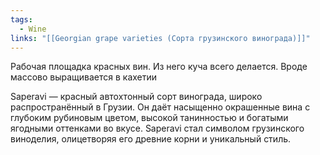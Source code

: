 ```yaml
---
tags:
  - Wine
links: "[[Georgian grape varieties (Сорта грузинского винограда)]]"
---
```



Рабочая площадка красных вин. Из него куча всего делается. Вроде массово выращивается в кахетии

Saperavi — красный автохтонный сорт винограда, широко распространённый в Грузии. Он даёт насыщенно окрашенные вина с глубоким рубиновым цветом, высокой танинностью и богатыми ягодными оттенками во вкусе. Saperavi стал символом грузинского виноделия, олицетворяя его древние корни и уникальный стиль.